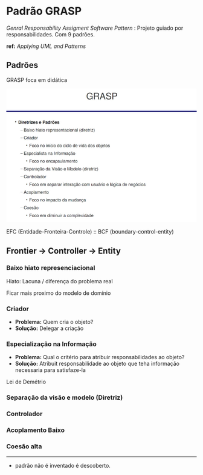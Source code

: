 # Padrão GRASP

*Genral Responsability Assigment Software Pattern* : Projeto guiado por responsabilidades. Com 9 padrões.

**ref:** *Applying UML and Patterns*

## Padrões

GRASP foca em didática

![](grasp.png)

EFC (Entidade-Fronteira-Controle) :: BCF (boundary-control-entity)

Frontier -> Controller -> Entity
------
### Baixo hiato represenciacional
Hiato: Lacuna / diferença do problema real

Ficar mais proximo do modelo de domínio

### Criador
* **Problema:** Quem cria o objeto?
* **Solução:** Delegar a criação
  
### Especialização na Informação
* **Problema:** Qual o critério para atribuir responsabilidades ao objeto?
* **Solução:** Atribuit responsabilidade ao objeto que teha informação necessaria para satisfaze-la

Lei de Demétrio

### Separação da visão e modelo (Diretriz)

### Controlador

### Acoplamento Baixo

### Coesão alta
-------------

* padrão não é inventado é descoberto.